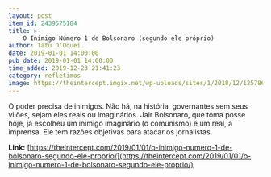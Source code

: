 ```yaml
---
layout: post
item_id: 2439575184
title: >-
    O Inimigo Número 1 de Bolsonaro (segundo ele próprio)
author: Tatu D'Oquei
date: 2019-01-01 14:00:00
pub_date: 2019-01-01 14:00:00
time_added: 2019-12-23 21:41:23
category: refletimos
image: https://theintercept.imgix.net/wp-uploads/sites/1/2018/12/12578666-high-1546281819.jpeg?auto=compress%2Cformat&q=90&fit=crop&w=1200&h=800
---
```


O poder precisa de inimigos. Não há, na história, governantes sem seus vilões, sejam eles reais ou imaginários. Jair Bolsonaro, que toma posse hoje, já escolheu um inimigo imaginário (o comunismo) e um real, a imprensa. Ele tem razões objetivas para atacar os jornalistas.

**Link:** [https://theintercept.com/2019/01/01/o-inimigo-numero-1-de-bolsonaro-segundo-ele-proprio/](https://theintercept.com/2019/01/01/o-inimigo-numero-1-de-bolsonaro-segundo-ele-proprio/)


